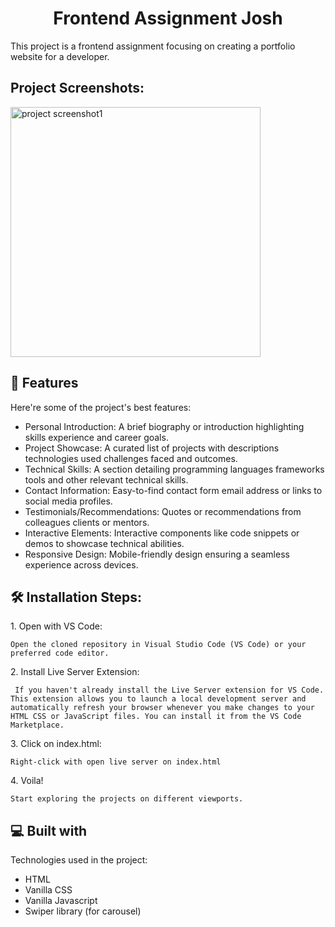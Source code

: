 <h1 align="center" id="title">Frontend Assignment Josh</h1>

<p id="description">This project is a frontend assignment focusing on creating a portfolio website for a developer.</p>

<h2>Project Screenshots:</h2>

<img src="" alt="project screenshot1" width="400" height="400/">

<h2>🧐 Features</h2>

Here're some of the project's best features:

- Personal Introduction: A brief biography or introduction highlighting skills experience and career goals.
- Project Showcase: A curated list of projects with descriptions technologies used challenges faced and outcomes.
- Technical Skills: A section detailing programming languages frameworks tools and other relevant technical skills.
- Contact Information: Easy-to-find contact form email address or links to social media profiles.
- Testimonials/Recommendations: Quotes or recommendations from colleagues clients or mentors.
- Interactive Elements: Interactive components like code snippets or demos to showcase technical abilities.
- Responsive Design: Mobile-friendly design ensuring a seamless experience across devices.

<h2>🛠️ Installation Steps:</h2>

<p>1. Open with VS Code:</p>

```
Open the cloned repository in Visual Studio Code (VS Code) or your preferred code editor.
```

<p>2. Install Live Server Extension:</p>

```
 If you haven't already install the Live Server extension for VS Code. This extension allows you to launch a local development server and automatically refresh your browser whenever you make changes to your HTML CSS or JavaScript files. You can install it from the VS Code Marketplace.
```

<p>3. Click on index.html:</p>

```
Right-click with open live server on index.html
```

<p>4. Voila!</p>

```
Start exploring the projects on different viewports.
```

<h2>💻 Built with</h2>

Technologies used in the project:

- HTML
- Vanilla CSS
- Vanilla Javascript
- Swiper library (for carousel)

